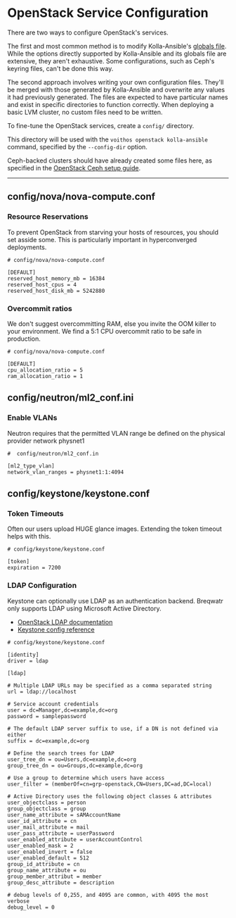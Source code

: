 # OpenStack Service Configuration

There are two ways to configure OpenStack's services.

The first and most common method is to modify Kolla-Ansible's [globals file](/openstack-kolla-globals.html).
While the options directly supported by Kolla-Ansible and its globals file are extensive, they
aren't exhaustive. Some configurations, such as Ceph's keyring files, can't be done this way.

The second approach involves writing your own configuration files. They'll be merged with those
generated by Kolla-Ansible and overwrite any values it had previously generated. The files are
expected to have particular names and exist in specific directories to function correctly. When
deploying a basic LVM cluster, no custom files need to be written.

To fine-tune the OpenStack services, create a `config/` directory.

This directory will be used with the `voithos openstack kolla-ansible` command,
specified by the `--config-dir` option.

Ceph-backed clusters should have already created some files here, as specified in the
[OpenStack Ceph setup guide](/openstack-ceph.html).


---


## config/nova/nova-compute.conf

### Resource Reservations

To prevent OpenStack from starving your hosts of resources, you should set asside some. This is
particularly important in hyperconverged deployments.

```
# config/nova/nova-compute.conf

[DEFAULT]
reserved_host_memory_mb = 16384
reserved_host_cpus = 4
reserved_host_disk_mb = 5242880
```

### Overcommit ratios

We don't suggest overcommitting RAM, else you invite the OOM killer to your environment. We find
a 5:1 CPU overcommit ratio to be safe in production.

```
# config/nova/nova-compute.conf

[DEFAULT]
cpu_allocation_ratio = 5
ram_allocation_ratio = 1
```


## config/neutron/ml2_conf.ini

### Enable VLANs

Neutron requires that the permitted VLAN range be defined on the physical provider network physnet1

```
#  config/neutron/ml2_conf.in

[ml2_type_vlan]
network_vlan_ranges = physnet1:1:4094
```


## config/keystone/keystone.conf

### Token Timeouts

Often our users upload HUGE glance images. Extending the token timeout helps with this.

```
# config/keystone/keystone.conf

[token]
expiration = 7200
```


### LDAP Configuration

Keystone can optionally use LDAP as an authentication backend. Breqwatr only supports LDAP using
Microsoft Active Directory.

- [OpenStack LDAP documentation](https://docs.openstack.org/keystone/pike/admin/identity-integrate-with-ldap.html)
- [Keystone config reference](https://docs.openstack.org/ocata/config-reference/identity/samples/keystone.conf.html)

```
# config/keystone/keystone.conf

[identity]
driver = ldap

[ldap]

# Multiple LDAP URLs may be specified as a comma separated string
url = ldap://localhost

# Service account credentials
user = dc=Manager,dc=example,dc=org
password = samplepassword

# The default LDAP server suffix to use, if a DN is not defined via either
suffix = dc=example,dc=org

# Define the search trees for LDAP
user_tree_dn = ou=Users,dc=example,dc=org
group_tree_dn = ou=Groups,dc=example,dc=org

# Use a group to determine which users have access
user_filter = (memberOf=cn=grp-openstack,CN=Users,DC=ad,DC=local)

# Active Directory uses the following object classes & attributes
user_objectclass = person
group_objectclass = group
user_name_attribute = sAMAccountName
user_id_attribute = cn
user_mail_attribute = mail
user_pass_attribute = userPassword
user_enabled_attribute = userAccountControl
user_enabled_mask = 2
user_enabled_invert = false
user_enabled_default = 512
group_id_attribute = cn
group_name_attribute = ou
group_member_attribut = member
group_desc_attribute = description

# debug levels of 0,255, and 4095 are common, with 4095 the most verbose
debug_level = 0
```
